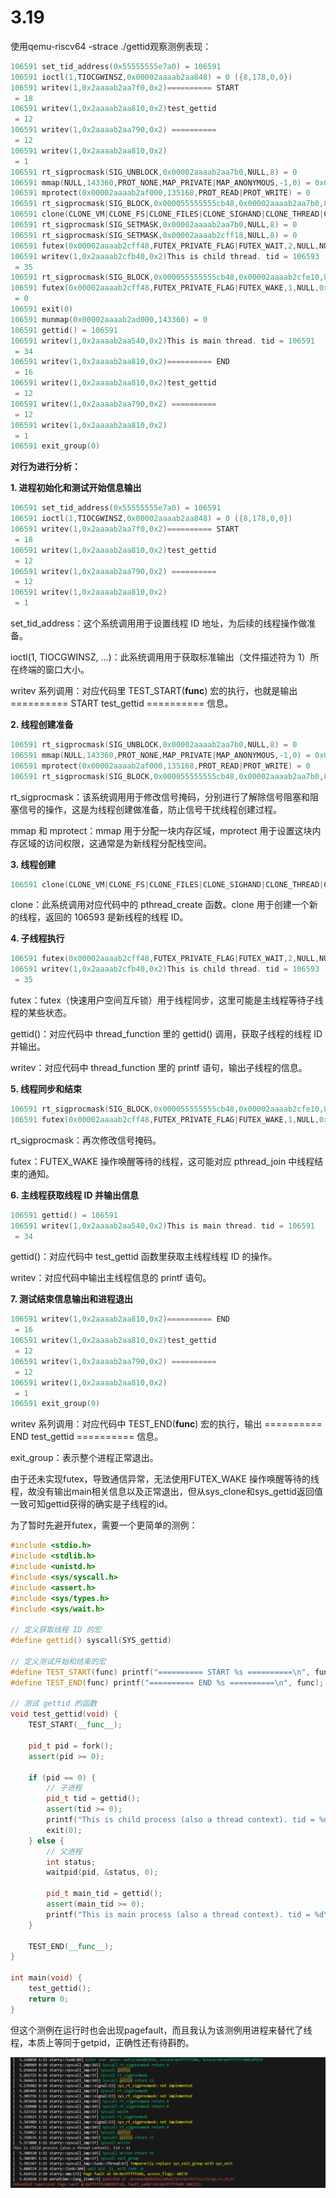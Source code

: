 # 3.19

使用qemu-riscv64 -strace ./gettid观察测例表现：

```c++
106591 set_tid_address(0x55555555e7a0) = 106591
106591 ioctl(1,TIOCGWINSZ,0x00002aaaab2aa848) = 0 ({8,178,0,0})
106591 writev(1,0x2aaaab2aa7f0,0x2)========== START 
 = 18
106591 writev(1,0x2aaaab2aa810,0x2)test_gettid
 = 12
106591 writev(1,0x2aaaab2aa790,0x2) ==========
 = 12
106591 writev(1,0x2aaaab2aa810,0x2)
 = 1
106591 rt_sigprocmask(SIG_UNBLOCK,0x00002aaaab2aa7b0,NULL,8) = 0
106591 mmap(NULL,143360,PROT_NONE,MAP_PRIVATE|MAP_ANONYMOUS,-1,0) = 0x00002aaaab2ad000
106591 mprotect(0x00002aaaab2af000,135168,PROT_READ|PROT_WRITE) = 0
106591 rt_sigprocmask(SIG_BLOCK,0x000055555555cb48,0x00002aaaab2aa7b0,8) = 0
106591 clone(CLONE_VM|CLONE_FS|CLONE_FILES|CLONE_SIGHAND|CLONE_THREAD|CLONE_SYSVSEM|CLONE_SETTLS|CLONE_PARENT_SETTID|CLONE_CHILD_CLEARTID|CLONE_DETACHED,child_stack=0x00002aaaab2cfef0,parent_tidptr=0x00002aaaab2cff40,tls=0x00002aaaab2cffe8,child_tidptr=0x000055555555e7a0) = 106593
106591 rt_sigprocmask(SIG_SETMASK,0x00002aaaab2aa7b0,NULL,8) = 0
106591 rt_sigprocmask(SIG_SETMASK,0x00002aaaab2cff18,NULL,8) = 0
106591 futex(0x00002aaaab2cff48,FUTEX_PRIVATE_FLAG|FUTEX_WAIT,2,NULL,NULL,0)106591 gettid() = 106593
106591 writev(1,0x2aaaab2cfb40,0x2)This is child thread. tid = 106593
 = 35
106591 rt_sigprocmask(SIG_BLOCK,0x000055555555cb48,0x00002aaaab2cfe10,8) = 0
106591 futex(0x00002aaaab2cff48,FUTEX_PRIVATE_FLAG|FUTEX_WAKE,1,NULL,0x000055555555e7a8,1431693224) = 1
 = 0
106591 exit(0)
106591 munmap(0x00002aaaab2ad000,143360) = 0
106591 gettid() = 106591
106591 writev(1,0x2aaaab2aa540,0x2)This is main thread. tid = 106591
 = 34
106591 writev(1,0x2aaaab2aa810,0x2)========== END 
 = 16
106591 writev(1,0x2aaaab2aa810,0x2)test_gettid
 = 12
106591 writev(1,0x2aaaab2aa790,0x2) ==========
 = 12
106591 writev(1,0x2aaaab2aa810,0x2)
 = 1
106591 exit_group(0)
```

**对行为进行分析：**

**1. 进程初始化和测试开始信息输出**

```c++
106591 set_tid_address(0x55555555e7a0) = 106591
106591 ioctl(1,TIOCGWINSZ,0x00002aaaab2aa848) = 0 ({8,178,0,0})
106591 writev(1,0x2aaaab2aa7f0,0x2)========== START 
 = 18
106591 writev(1,0x2aaaab2aa810,0x2)test_gettid
 = 12
106591 writev(1,0x2aaaab2aa790,0x2) ==========
 = 12
106591 writev(1,0x2aaaab2aa810,0x2)
 = 1
```

set_tid_address：这个系统调用用于设置线程 ID 地址，为后续的线程操作做准备。

ioctl(1, TIOCGWINSZ, ...)：此系统调用用于获取标准输出（文件描述符为 1）所在终端的窗口大小。

writev 系列调用：对应代码里 TEST_START(__func__) 宏的执行，也就是输出 ========== START test_gettid ========== 信息。

**2. 线程创建准备**

```c++
106591 rt_sigprocmask(SIG_UNBLOCK,0x00002aaaab2aa7b0,NULL,8) = 0
106591 mmap(NULL,143360,PROT_NONE,MAP_PRIVATE|MAP_ANONYMOUS,-1,0) = 0x00002aaaab2ad000
106591 mprotect(0x00002aaaab2af000,135168,PROT_READ|PROT_WRITE) = 0
106591 rt_sigprocmask(SIG_BLOCK,0x000055555555cb48,0x00002aaaab2aa7b0,8) = 0
```

rt_sigprocmask：该系统调用用于修改信号掩码，分别进行了解除信号阻塞和阻塞信号的操作，这是为线程创建做准备，防止信号干扰线程创建过程。

mmap 和 mprotect：mmap 用于分配一块内存区域，mprotect 用于设置这块内存区域的访问权限，这通常是为新线程分配栈空间。

**3. 线程创建**

```c++
106591 clone(CLONE_VM|CLONE_FS|CLONE_FILES|CLONE_SIGHAND|CLONE_THREAD|CLONE_SYSVSEM|CLONE_SETTLS|CLONE_PARENT_SETTID|CLONE_CHILD_CLEARTID|CLONE_DETACHED,child_stack=0x00002aaaab2cfef0,parent_tidptr=0x00002aaaab2cff40,tls=0x00002aaaab2cffe8,child_tidptr=0x000055555555e7a0) = 106593
```

clone：此系统调用对应代码中的 pthread_create 函数。clone 用于创建一个新的线程，返回的 106593 是新线程的线程 ID。

**4. 子线程执行**

```c++
106591 futex(0x00002aaaab2cff48,FUTEX_PRIVATE_FLAG|FUTEX_WAIT,2,NULL,NULL,0)106591 gettid() = 106593
106591 writev(1,0x2aaaab2cfb40,0x2)This is child thread. tid = 106593
 = 35
```

futex：futex（快速用户空间互斥锁）用于线程同步，这里可能是主线程等待子线程的某些状态。

gettid()：对应代码中 thread_function 里的 gettid() 调用，获取子线程的线程 ID 并输出。

writev：对应代码中 thread_function 里的 printf 语句，输出子线程的信息。

**5. 线程同步和结束**

```c++
106591 rt_sigprocmask(SIG_BLOCK,0x000055555555cb48,0x00002aaaab2cfe10,8) = 0
106591 futex(0x00002aaaab2cff48,FUTEX_PRIVATE_FLAG|FUTEX_WAKE,1,NULL,0x000055555555e7a8,1431693224) = 1
```

rt_sigprocmask：再次修改信号掩码。

futex：FUTEX_WAKE 操作唤醒等待的线程，这可能对应 pthread_join 中线程结束的通知。

**6. 主线程获取线程 ID 并输出信息**

```c++
106591 gettid() = 106591
106591 writev(1,0x2aaaab2aa540,0x2)This is main thread. tid = 106591
 = 34
```

gettid()：对应代码中 test_gettid 函数里获取主线程线程 ID 的操作。

writev：对应代码中输出主线程信息的 printf 语句。

**7. 测试结束信息输出和进程退出**

```c++
106591 writev(1,0x2aaaab2aa810,0x2)========== END 
 = 16
106591 writev(1,0x2aaaab2aa810,0x2)test_gettid
 = 12
106591 writev(1,0x2aaaab2aa790,0x2) ==========
 = 12
106591 writev(1,0x2aaaab2aa810,0x2)
 = 1
106591 exit_group(0)
```

writev 系列调用：对应代码中 TEST_END(__func__) 宏的执行，输出 ========== END test_gettid ========== 信息。

exit_group：表示整个进程正常退出。

由于还未实现futex，导致通信异常，无法使用FUTEX_WAKE 操作唤醒等待的线程，故没有输出main相关信息以及正常退出，但从sys_clone和sys_gettid返回值一致可知gettid获得的确实是子线程的id。

为了暂时先避开futex，需要一个更简单的测例：

```c++
#include <stdio.h>
#include <stdlib.h>
#include <unistd.h>
#include <sys/syscall.h>
#include <assert.h>
#include <sys/types.h>
#include <sys/wait.h>

// 定义获取线程 ID 的宏
#define gettid() syscall(SYS_gettid)

// 定义测试开始和结束的宏
#define TEST_START(func) printf("========== START %s ==========\n", func);
#define TEST_END(func) printf("========== END %s ==========\n", func);

// 测试 gettid 的函数
void test_gettid(void) {
    TEST_START(__func__);

    pid_t pid = fork();
    assert(pid >= 0);

    if (pid == 0) {
        // 子进程
        pid_t tid = gettid();
        assert(tid >= 0);
        printf("This is child process (also a thread context). tid = %d\n", (int)tid);
        exit(0);
    } else {
        // 父进程
        int status;
        waitpid(pid, &status, 0);

        pid_t main_tid = gettid();
        assert(main_tid >= 0);
        printf("This is main process (also a thread context). tid = %d\n", (int)main_tid);
    }

    TEST_END(__func__);
}

int main(void) {
    test_gettid();
    return 0;
}    
```

但这个测例在运行时也会出现pagefault，而且我认为该测例用进程来替代了线程，本质上等同于getpid，正确性还有待斟酌。

![](../../asserts/day319-1.png ':class=myImageClass')
